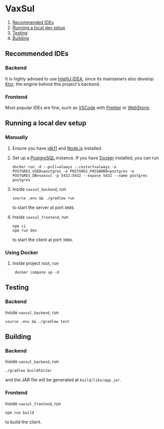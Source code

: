 # VaxSul
1. [Recommended IDEs](#recommended-ides)
2. [Running a local dev setup](#running-a-local-dev-setup)
3. [Testing](#testing)
4. [Building](#building)

## Recommended IDEs

### Backend
It is highly advised to use [IntelliJ IDEA](https://www.jetbrains.com/idea/download), since its maintainers also develop [Ktor](https://ktor.io/),
the engine behind this project's backend.

### Frontend
Most popular IDEs are fine, such as [VSCode](https://code.visualstudio.com/) with [Prettier](https://marketplace.visualstudio.com/items?itemName=esbenp.prettier-vscode) or [WebStorm](https://www.jetbrains.com/webstorm/).

## Running a local dev setup

### Manually 
1. Ensure you have [jdk11](https://www.oracle.com/java/technologies/javase/jdk11-archive-downloads.html) and [Node.js](https://nodejs.org/en) installed.
2. Set up a [PostgreSQL](https://www.postgresql.org/download/) instance. If you have [Docker](https://www.docker.com/get-started/) installed, you can run
 
       docker run -d --pull=always --restart=always -e POSTGRES_USER=postgres -e POSTGRES_PASSWORD=postgres -e POSTGRES_DB=vaxsul -p 5432:5432 --expose 5432 --name postgres postgres
3. Inside `vaxsul_backend`, run

       source .env && ./gradlew run
    to start the server at port `8080`.
4. Inside `vaxsul_frontend`, run

       npm ci
       npm run dev
   to start the client at port `3000`.

### Using Docker
1. Inside project root, run

        docker compose up -d

## Testing

### Backend
Inside `vaxsul_backend`, run

    source .env && ./gradlew test

## Building

### Backend
Inside `vaxsul_backend`, run

    ./gradlew buildFatJar
and the JAR file will be generated at `build/libs/app.jar`.

### Frontend
Inside `vaxsul_frontend`, run

    npm run build
to build the client.

